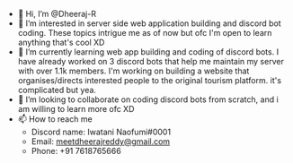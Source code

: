 - 👋 Hi, I’m @Dheeraj-R
- 👀 I’m interested in server side web application building and discord bot coding. These topics intrigue me as of now but ofc I'm open to learn anything that's cool XD
- 🌱 I’m currently learning web app building and coding of discord bots.
 I have already worked on 3 discord bots that help me maintain my server with over 1.1k members. 
 I'm working on building a website that organises/directs interested people to the original tourism platform. it's complicated but yea.
- 💞️ I’m looking to collaborate on coding discord bots from scratch, and i am willing to learn more ofc XD
- 📫 How to reach me 
  - Discord name: Iwatani Naofumi#0001
  - Email: meetdheerajreddy@gmail.com
  - Phone: +91 7618765666

<!---
Dheeraj-R/Dheeraj-R is a ✨ special ✨ repository because its `README.md` (this file) appears on your GitHub profile.
You can click the Preview link to take a look at your changes.
--->
